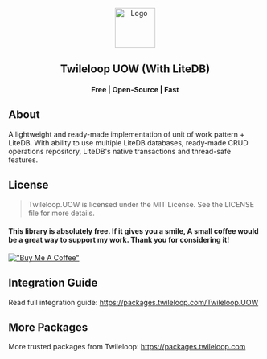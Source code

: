 <!-- PROJECT LOGO -->
<br />
<div align="center">
  <a href="https://github.com/sangeethnandakumar/Twileloop.UOW">
    <img src="https://iili.io/HeD5SzG.png" alt="Logo" width="80" height="80">
  </a>

  <h2 align="center"> Twileloop UOW (With LiteDB) </h2>
  <h4 align="center"> Free | Open-Source | Fast </h4>
</div>

## About
A lightweight and ready-made implementation of unit of work pattern + LiteDB. With ability to use multiple LiteDB databases, ready-made CRUD operations repository, LiteDB's native transactions and thread-safe features.

## License
> Twileloop.UOW is licensed under the MIT License. See the LICENSE file for more details.

#### This library is absolutely free. If it gives you a smile, A small coffee would be a great way to support my work. Thank you for considering it!
[!["Buy Me A Coffee"](https://www.buymeacoffee.com/assets/img/custom_images/orange_img.png)](https://www.buymeacoffee.com/sangeethnanda)

## Integration Guide
Read full integration guide: https://packages.twileloop.com/Twileloop.UOW

## More Packages
More trusted packages from Twileloop: https://packages.twileloop.com

